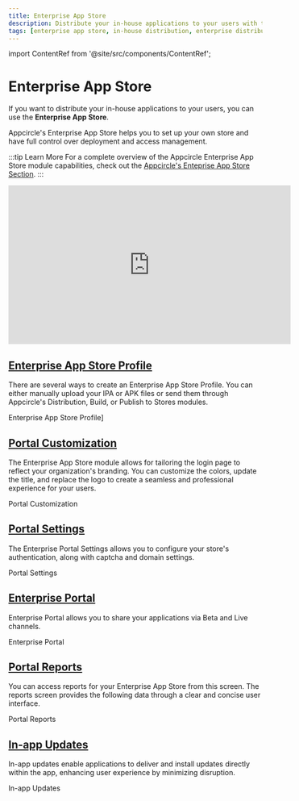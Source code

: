 ```yaml
---
title: Enterprise App Store
description: Distribute your in-house applications to your users with the Enterprise App Store in Appcircle
tags: [enterprise app store, in-house distribution, enterprise distribution]
---
```


import ContentRef from '@site/src/components/ContentRef';

# Enterprise App Store

If you want to distribute your in-house applications to your users, you can use the **Enterprise App Store**.

Appcircle's Enterprise App Store helps you to set up your own store and have full control over deployment and access management.

:::tip Learn More
For a complete overview of the Appcircle Enterprise App Store module capabilities, check out the [Appcircle's Enteprise App Store Section](https://appcircle.io/enterprise-app-store).
:::

<iframe 
    width="560" 
    height="315" 
    src="https://www.youtube.com/embed/DBvSavKA5Oo?si=1lIBadgf_B25whAE" 
    title="YouTube video player" 
    frameborder="0" 
    allow="accelerometer; autoplay; clipboard-write; encrypted-media; gyroscope; picture-in-picture; web-share" 
    referrerpolicy="strict-origin-when-cross-origin" 
    allowfullscreen>
</iframe>

## [Enterprise App Store Profile](/enterprise-app-store/enterprise-app-store-profile)

There are several ways to create an Enterprise App Store Profile. You can either manually upload your IPA or APK files or send them through Appcircle's Distribution, Build, or Publish to Stores modules.

<ContentRef url="/enterprise-app-store/enterprise-app-store-profile">Enterprise App Store Profile]</ContentRef>

## [Portal Customization](/enterprise-app-store/portal-customization)

The Enterprise App Store module allows for tailoring the login page to reflect your organization's branding. You can customize the colors, update the title, and replace the logo to create a seamless and professional experience for your users.

<ContentRef url="/enterprise-app-store/portal-customization">Portal Customization</ContentRef>

## [Portal Settings](/enterprise-app-store/portal-settings)

The Enterprise Portal Settings allows you to configure your store's authentication, along with captcha and domain settings.

<ContentRef url="/enterprise-app-store/portal-settings">Portal Settings</ContentRef>

## [Enterprise Portal](/enterprise-app-store/enterprise-portal)

Enterprise Portal allows you to share your applications via Beta and Live channels.

<ContentRef url="/enterprise-app-store/enterprise-portal">Enterprise Portal</ContentRef>

## [Portal Reports](/enterprise-app-store/enterprise-reports)

You can access reports for your Enterprise App Store from this screen. The reports screen provides the following data through a clear and concise user interface.

<ContentRef url="/enterprise-app-store/enterprise-reports">Portal Reports</ContentRef>

## [In-app Updates](/enterprise-app-store/in-app-updates)

In-app updates enable applications to deliver and install updates directly within the app, enhancing user experience by minimizing disruption.

<ContentRef url="/enterprise-app-store/in-app-updates">In-app Updates</ContentRef>